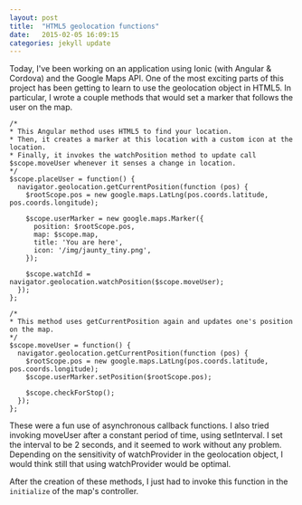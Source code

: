 ```yaml
---
layout: post
title:  "HTML5 geolocation functions"
date:   2015-02-05 16:09:15
categories: jekyll update
---
```

Today, I've been working on an application using Ionic (with Angular & Cordova) and the Google Maps API. One of the most exciting parts of this project has been getting to learn to use the geolocation object in HTML5. In particular, I wrote a couple methods that would set a marker that follows the user on the map. 

```
/* 
* This Angular method uses HTML5 to find your location.
* Then, it creates a marker at this location with a custom icon at the location.
* Finally, it invokes the watchPosition method to update call $scope.moveUser whenever it senses a change in location.
*/
$scope.placeUser = function() {
  navigator.geolocation.getCurrentPosition(function (pos) {
    $rootScope.pos = new google.maps.LatLng(pos.coords.latitude, pos.coords.longitude);

    $scope.userMarker = new google.maps.Marker({
      position: $rootScope.pos,
      map: $scope.map,
      title: 'You are here',
      icon: '/img/jaunty_tiny.png',
    });

    $scope.watchId = navigator.geolocation.watchPosition($scope.moveUser); 
  });
};

/* 
* This method uses getCurrentPosition again and updates one's position on the map.
*/
$scope.moveUser = function() {
  navigator.geolocation.getCurrentPosition(function (pos) {
    $rootScope.pos = new google.maps.LatLng(pos.coords.latitude, pos.coords.longitude);
    $scope.userMarker.setPosition($rootScope.pos); 

    $scope.checkForStop();
  });
};
```

These were a fun use of asynchronous callback functions. I also tried invoking moveUser after a constant period of time, using setInterval. I set the interval to be 2 seconds, and it seemed to work without any problem. Depending on the sensitivity of watchProvider in the geolocation object, I would think still that using watchProvider would be optimal.

After the creation of these methods, I just had to invoke this function in the `initialize` of the map's controller.

